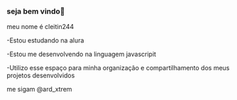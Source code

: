 ### seja bem vindo👋

meu nome é cleitin244

-Estou estudando na alura 

-Estou me desenvolvendo na linguagem javascripit

-Utilizo esse espaço para minha organização e compartilhamento dos meus projetos desenvolvidos

me sigam @ard_xtrem



